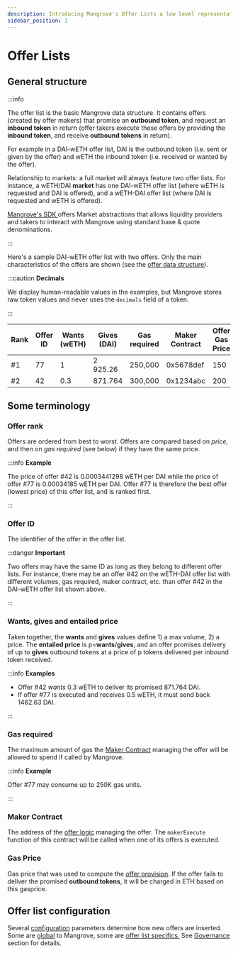 ```yaml
---
description: Introducing Mangrove's Offer Lists a low level representation of (half) an order book.
sidebar_position: 1
---
```


# Offer Lists

## General structure

:::info

The offer list is the basic Mangrove data structure. It contains offers (created by offer makers) that promise an **outbound token**, and request an **inbound token** in return (offer takers execute these offers by providing the **inbound token**, and receive **outbound tokens** in return).

For example in a DAI-wETH offer list, DAI is the outbound token (i.e. sent or given by the offer) and wETH the inbound token (i.e. received or wanted by the offer).

Relationship to markets: a full market will always feature two offer lists. For instance, a wETH/DAI **market** has one DAI-wETH offer list (where wETH is requested and DAI is offered), and a wETH-DAI offer list (where DAI is requested and wETH is offered).

[Mangrove's SDK ](../../../SDK/README.md) offers Market abstractions that allows liquidity providers and takers to interact with Mangrove using standard base & quote denominations.

:::

Here's a sample DAI-wETH offer list with two offers. Only the main characteristics of the offers are shown (see the [offer data structure](reactive-offer/offer-data-structures.md#mgvlib-offer)).

:::caution **Decimals**

We display human-readable values in the examples, but Mangrove stores raw token values and never uses the `decimals` field of a token.

:::

| Rank | Offer ID | Wants (wETH) | Gives (DAI) | Gas required | Maker Contract | Offer Gas Price |
| ---- | -------- | ------------ | ----------- | ------------ | -------------- | --------------- |
| #1   | 77       | 1            | 2 925.26    | 250,000      | 0x5678def      | 150             |
| #2   | 42       | 0.3          | 871.764     | 300,000      | 0x1234abc      | 200             |

## Some terminology

### Offer rank

Offers are ordered from best to worst. Offers are compared based on _price_, and then on _gas required_ (see below) if they have the same price.

:::info **Example**

The price of offer #42 is 0.0003441298 wETH per DAI while the price of offer #77 is 0.00034185 wETH per DAI. Offer #77 is therefore the best offer (lowest price) of this offer list, and is ranked first.

:::

### Offer ID

The identifier of the offer in the offer list.

:::danger **Important**

Two offers may have the same ID as long as they belong to different offer lists. For instance, there may be an offer #42 on the wETH-DAI offer list with different volumes, gas required, maker contract, etc. than offer #42 in the DAI-wETH offer list shown above.

:::

### Wants, gives and entailed price

Taken together, the **wants** and **gives** values define 1) a max volume, 2) a price. The **entailed price** is p=**wants**/**gives**, and an offer promises delivery of up to **gives** outbound tokens at a price of p tokens delivered per inbound token received.

:::info **Examples**

* Offer #42 _wants_ 0.3 wETH to deliver its promised 871.764 DAI.
* If offer #77 is executed and receives 0.5 wETH, it must send back 1462.63 DAI.

:::

### Gas required

The maximum amount of gas the [Maker Contract](reactive-offer/maker-contract.md) managing the offer will be allowed to spend if called by Mangrove.

:::info **Example**

Offer #77 may consume up to 250K gas units.

:::

### Maker Contract

The address of the [offer logic](reactive-offer/maker-contract.md#offer-logic) managing the offer. The `makerExecute` function of this contract will be called when one of its offers is executed.

### Gas Price

Gas price that was used to compute the [offer provision](reactive-offer/offer-provision.md). If the offer fails to deliver the promised **outbound tokens**, it will be charged in ETH based on this gasprice.

## Offer list configuration

Several [configuration](../governance-parameters/mangrove-configuration.md) parameters determine how new offers are inserted. Some are [global](../governance-parameters/mangrove-configuration.md#mgvlib.global) to Mangrove, some are [offer list specifics.](../governance-parameters/mangrove-configuration.md#mgvlib.local) See [Governance](../governance-parameters/README.md) section for details.
